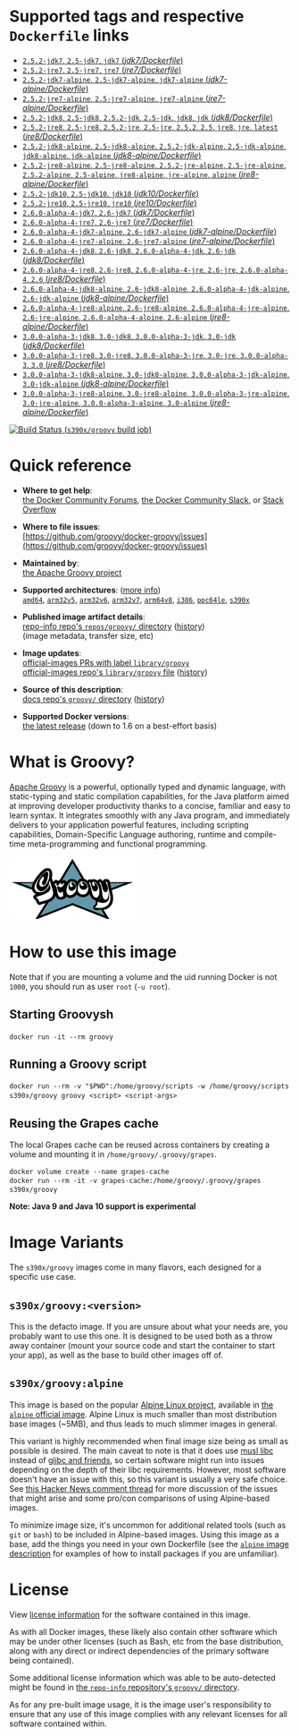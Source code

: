 <!--

********************************************************************************

WARNING:

    DO NOT EDIT "groovy/README.md"

    IT IS AUTO-GENERATED

    (from the other files in "groovy/" combined with a set of templates)

********************************************************************************

-->

# Supported tags and respective `Dockerfile` links

-	[`2.5.2-jdk7`, `2.5-jdk7`, `jdk7` (*jdk7/Dockerfile*)](https://github.com/groovy/docker-groovy/blob/fec75e4cbce752cf21ff816caf2d87bd2ce16174/jdk7/Dockerfile)
-	[`2.5.2-jre7`, `2.5-jre7`, `jre7` (*jre7/Dockerfile*)](https://github.com/groovy/docker-groovy/blob/fec75e4cbce752cf21ff816caf2d87bd2ce16174/jre7/Dockerfile)
-	[`2.5.2-jdk7-alpine`, `2.5-jdk7-alpine`, `jdk7-alpine` (*jdk7-alpine/Dockerfile*)](https://github.com/groovy/docker-groovy/blob/fec75e4cbce752cf21ff816caf2d87bd2ce16174/jdk7-alpine/Dockerfile)
-	[`2.5.2-jre7-alpine`, `2.5-jre7-alpine`, `jre7-alpine` (*jre7-alpine/Dockerfile*)](https://github.com/groovy/docker-groovy/blob/fec75e4cbce752cf21ff816caf2d87bd2ce16174/jre7-alpine/Dockerfile)
-	[`2.5.2-jdk8`, `2.5-jdk8`, `2.5.2-jdk`, `2.5-jdk`, `jdk8`, `jdk` (*jdk8/Dockerfile*)](https://github.com/groovy/docker-groovy/blob/fec75e4cbce752cf21ff816caf2d87bd2ce16174/jdk8/Dockerfile)
-	[`2.5.2-jre8`, `2.5-jre8`, `2.5.2-jre`, `2.5-jre`, `2.5.2`, `2.5`, `jre8`, `jre`, `latest` (*jre8/Dockerfile*)](https://github.com/groovy/docker-groovy/blob/fec75e4cbce752cf21ff816caf2d87bd2ce16174/jre8/Dockerfile)
-	[`2.5.2-jdk8-alpine`, `2.5-jdk8-alpine`, `2.5.2-jdk-alpine`, `2.5-jdk-alpine`, `jdk8-alpine`, `jdk-alpine` (*jdk8-alpine/Dockerfile*)](https://github.com/groovy/docker-groovy/blob/fec75e4cbce752cf21ff816caf2d87bd2ce16174/jdk8-alpine/Dockerfile)
-	[`2.5.2-jre8-alpine`, `2.5-jre8-alpine`, `2.5.2-jre-alpine`, `2.5-jre-alpine`, `2.5.2-alpine`, `2.5-alpine`, `jre8-alpine`, `jre-alpine`, `alpine` (*jre8-alpine/Dockerfile*)](https://github.com/groovy/docker-groovy/blob/fec75e4cbce752cf21ff816caf2d87bd2ce16174/jre8-alpine/Dockerfile)
-	[`2.5.2-jdk10`, `2.5-jdk10`, `jdk10` (*jdk10/Dockerfile*)](https://github.com/groovy/docker-groovy/blob/fec75e4cbce752cf21ff816caf2d87bd2ce16174/jdk10/Dockerfile)
-	[`2.5.2-jre10`, `2.5-jre10`, `jre10` (*jre10/Dockerfile*)](https://github.com/groovy/docker-groovy/blob/fec75e4cbce752cf21ff816caf2d87bd2ce16174/jre10/Dockerfile)
-	[`2.6.0-alpha-4-jdk7`, `2.6-jdk7` (*jdk7/Dockerfile*)](https://github.com/groovy/docker-groovy/blob/0e50f8e8a9d939d36e4a0ba145e8f134d057385b/jdk7/Dockerfile)
-	[`2.6.0-alpha-4-jre7`, `2.6-jre7` (*jre7/Dockerfile*)](https://github.com/groovy/docker-groovy/blob/0e50f8e8a9d939d36e4a0ba145e8f134d057385b/jre7/Dockerfile)
-	[`2.6.0-alpha-4-jdk7-alpine`, `2.6-jdk7-alpine` (*jdk7-alpine/Dockerfile*)](https://github.com/groovy/docker-groovy/blob/0e50f8e8a9d939d36e4a0ba145e8f134d057385b/jdk7-alpine/Dockerfile)
-	[`2.6.0-alpha-4-jre7-alpine`, `2.6-jre7-alpine` (*jre7-alpine/Dockerfile*)](https://github.com/groovy/docker-groovy/blob/0e50f8e8a9d939d36e4a0ba145e8f134d057385b/jre7-alpine/Dockerfile)
-	[`2.6.0-alpha-4-jdk8`, `2.6-jdk8`, `2.6.0-alpha-4-jdk`, `2.6-jdk` (*jdk8/Dockerfile*)](https://github.com/groovy/docker-groovy/blob/0e50f8e8a9d939d36e4a0ba145e8f134d057385b/jdk8/Dockerfile)
-	[`2.6.0-alpha-4-jre8`, `2.6-jre8`, `2.6.0-alpha-4-jre`, `2.6-jre`, `2.6.0-alpha-4`, `2.6` (*jre8/Dockerfile*)](https://github.com/groovy/docker-groovy/blob/0e50f8e8a9d939d36e4a0ba145e8f134d057385b/jre8/Dockerfile)
-	[`2.6.0-alpha-4-jdk8-alpine`, `2.6-jdk8-alpine`, `2.6.0-alpha-4-jdk-alpine`, `2.6-jdk-alpine` (*jdk8-alpine/Dockerfile*)](https://github.com/groovy/docker-groovy/blob/0e50f8e8a9d939d36e4a0ba145e8f134d057385b/jdk8-alpine/Dockerfile)
-	[`2.6.0-alpha-4-jre8-alpine`, `2.6-jre8-alpine`, `2.6.0-alpha-4-jre-alpine`, `2.6-jre-alpine`, `2.6.0-alpha-4-alpine`, `2.6-alpine` (*jre8-alpine/Dockerfile*)](https://github.com/groovy/docker-groovy/blob/0e50f8e8a9d939d36e4a0ba145e8f134d057385b/jre8-alpine/Dockerfile)
-	[`3.0.0-alpha-3-jdk8`, `3.0-jdk8`, `3.0.0-alpha-3-jdk`, `3.0-jdk` (*jdk8/Dockerfile*)](https://github.com/groovy/docker-groovy/blob/0668ea3150b4b7a01c2b7620ae4fe7c5d08fc404/jdk8/Dockerfile)
-	[`3.0.0-alpha-3-jre8`, `3.0-jre8`, `3.0.0-alpha-3-jre`, `3.0-jre`, `3.0.0-alpha-3`, `3.0` (*jre8/Dockerfile*)](https://github.com/groovy/docker-groovy/blob/0668ea3150b4b7a01c2b7620ae4fe7c5d08fc404/jre8/Dockerfile)
-	[`3.0.0-alpha-3-jdk8-alpine`, `3.0-jdk8-alpine`, `3.0.0-alpha-3-jdk-alpine`, `3.0-jdk-alpine` (*jdk8-alpine/Dockerfile*)](https://github.com/groovy/docker-groovy/blob/0668ea3150b4b7a01c2b7620ae4fe7c5d08fc404/jdk8-alpine/Dockerfile)
-	[`3.0.0-alpha-3-jre8-alpine`, `3.0-jre8-alpine`, `3.0.0-alpha-3-jre-alpine`, `3.0-jre-alpine`, `3.0.0-alpha-3-alpine`, `3.0-alpine` (*jre8-alpine/Dockerfile*)](https://github.com/groovy/docker-groovy/blob/0668ea3150b4b7a01c2b7620ae4fe7c5d08fc404/jre8-alpine/Dockerfile)

[![Build Status](https://doi-janky.infosiftr.net/job/multiarch/job/s390x/job/groovy/badge/icon) (`s390x/groovy` build job)](https://doi-janky.infosiftr.net/job/multiarch/job/s390x/job/groovy/)

# Quick reference

-	**Where to get help**:  
	[the Docker Community Forums](https://forums.docker.com/), [the Docker Community Slack](https://blog.docker.com/2016/11/introducing-docker-community-directory-docker-community-slack/), or [Stack Overflow](https://stackoverflow.com/search?tab=newest&q=docker)

-	**Where to file issues**:  
	[https://github.com/groovy/docker-groovy/issues](https://github.com/groovy/docker-groovy/issues)

-	**Maintained by**:  
	[the Apache Groovy project](https://github.com/groovy/docker-groovy)

-	**Supported architectures**: ([more info](https://github.com/docker-library/official-images#architectures-other-than-amd64))  
	[`amd64`](https://hub.docker.com/r/amd64/groovy/), [`arm32v5`](https://hub.docker.com/r/arm32v5/groovy/), [`arm32v6`](https://hub.docker.com/r/arm32v6/groovy/), [`arm32v7`](https://hub.docker.com/r/arm32v7/groovy/), [`arm64v8`](https://hub.docker.com/r/arm64v8/groovy/), [`i386`](https://hub.docker.com/r/i386/groovy/), [`ppc64le`](https://hub.docker.com/r/ppc64le/groovy/), [`s390x`](https://hub.docker.com/r/s390x/groovy/)

-	**Published image artifact details**:  
	[repo-info repo's `repos/groovy/` directory](https://github.com/docker-library/repo-info/blob/master/repos/groovy) ([history](https://github.com/docker-library/repo-info/commits/master/repos/groovy))  
	(image metadata, transfer size, etc)

-	**Image updates**:  
	[official-images PRs with label `library/groovy`](https://github.com/docker-library/official-images/pulls?q=label%3Alibrary%2Fgroovy)  
	[official-images repo's `library/groovy` file](https://github.com/docker-library/official-images/blob/master/library/groovy) ([history](https://github.com/docker-library/official-images/commits/master/library/groovy))

-	**Source of this description**:  
	[docs repo's `groovy/` directory](https://github.com/docker-library/docs/tree/master/groovy) ([history](https://github.com/docker-library/docs/commits/master/groovy))

-	**Supported Docker versions**:  
	[the latest release](https://github.com/docker/docker-ce/releases/latest) (down to 1.6 on a best-effort basis)

# What is Groovy?

[Apache Groovy](http://groovy-lang.org/) is a powerful, optionally typed and dynamic language, with static-typing and static compilation capabilities, for the Java platform aimed at improving developer productivity thanks to a concise, familiar and easy to learn syntax. It integrates smoothly with any Java program, and immediately delivers to your application powerful features, including scripting capabilities, Domain-Specific Language authoring, runtime and compile-time meta-programming and functional programming.

![logo](https://raw.githubusercontent.com/docker-library/docs/bb5fc730ed18c45d86425f9fa4265d50cb795ec8/groovy/logo.png)

# How to use this image

Note that if you are mounting a volume and the uid running Docker is not `1000`, you should run as user `root` (`-u root`).

## Starting Groovysh

`docker run -it --rm groovy`

## Running a Groovy script

`docker run --rm -v "$PWD":/home/groovy/scripts -w /home/groovy/scripts s390x/groovy groovy <script> <script-args>`

## Reusing the Grapes cache

The local Grapes cache can be reused across containers by creating a volume and mounting it in `/home/groovy/.groovy/grapes`.

```console
docker volume create --name grapes-cache
docker run --rm -it -v grapes-cache:/home/groovy/.groovy/grapes s390x/groovy
```

**Note: Java 9 and Java 10 support is experimental**

# Image Variants

The `s390x/groovy` images come in many flavors, each designed for a specific use case.

## `s390x/groovy:<version>`

This is the defacto image. If you are unsure about what your needs are, you probably want to use this one. It is designed to be used both as a throw away container (mount your source code and start the container to start your app), as well as the base to build other images off of.

## `s390x/groovy:alpine`

This image is based on the popular [Alpine Linux project](http://alpinelinux.org), available in [the `alpine` official image](https://hub.docker.com/_/alpine). Alpine Linux is much smaller than most distribution base images (~5MB), and thus leads to much slimmer images in general.

This variant is highly recommended when final image size being as small as possible is desired. The main caveat to note is that it does use [musl libc](http://www.musl-libc.org) instead of [glibc and friends](http://www.etalabs.net/compare_libcs.html), so certain software might run into issues depending on the depth of their libc requirements. However, most software doesn't have an issue with this, so this variant is usually a very safe choice. See [this Hacker News comment thread](https://news.ycombinator.com/item?id=10782897) for more discussion of the issues that might arise and some pro/con comparisons of using Alpine-based images.

To minimize image size, it's uncommon for additional related tools (such as `git` or `bash`) to be included in Alpine-based images. Using this image as a base, add the things you need in your own Dockerfile (see the [`alpine` image description](https://hub.docker.com/_/alpine/) for examples of how to install packages if you are unfamiliar).

# License

View [license information](http://www.apache.org/licenses/LICENSE-2.0.html) for the software contained in this image.

As with all Docker images, these likely also contain other software which may be under other licenses (such as Bash, etc from the base distribution, along with any direct or indirect dependencies of the primary software being contained).

Some additional license information which was able to be auto-detected might be found in [the `repo-info` repository's `groovy/` directory](https://github.com/docker-library/repo-info/tree/master/repos/groovy).

As for any pre-built image usage, it is the image user's responsibility to ensure that any use of this image complies with any relevant licenses for all software contained within.
